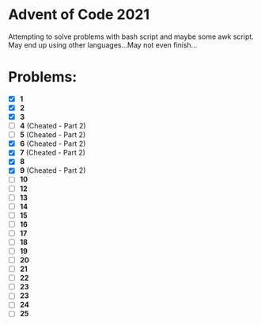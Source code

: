# Advent of Code 2021
Attempting to solve problems with bash script and maybe some awk script. May end up using other languages...May not even finish...

# Problems:
  - [x] **1**
  - [x] **2**
  - [x] **3**
  - [ ] **4** (Cheated - Part 2)
  - [ ] **5** (Cheated - Part 2)
  - [x] **6** (Cheated - Part 2)
  - [x] **7** (Cheated - Part 2)
  - [x] **8**
  - [x] **9** (Cheated - Part 2)
  - [ ] **10**
  - [ ] **12**
  - [ ] **13**
  - [ ] **14**
  - [ ] **15**
  - [ ] **16**
  - [ ] **17**
  - [ ] **18**
  - [ ] **19**
  - [ ] **20**
  - [ ] **21**
  - [ ] **22**
  - [ ] **23**
  - [ ] **23**
  - [ ] **24**
  - [ ] **25**